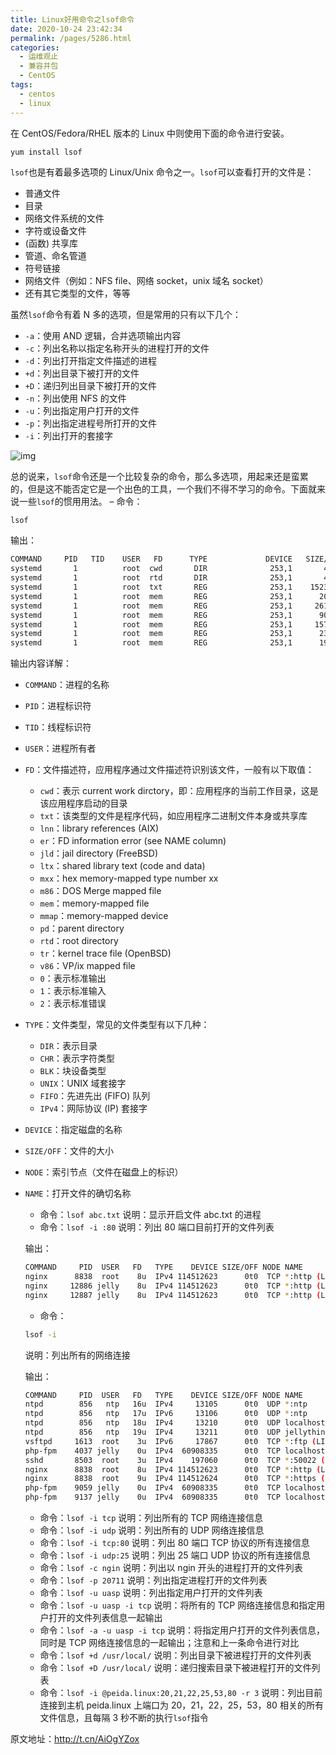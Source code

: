 ```yaml
---
title: Linux好用命令之lsof命令
date: 2020-10-24 23:42:34
permalink: /pages/5286.html
categories:
  - 运维观止
  - 兼容并包
  - CentOS
tags:
  - centos
  - linux
---
```


在 CentOS/Fedora/RHEL 版本的 Linux 中则使用下面的命令进行安装。

```sh
yum install lsof
```

`lsof`也是有着最多选项的 Linux/Unix 命令之一。`lsof`可以查看打开的文件是：

- 普通文件
- 目录
- 网络文件系统的文件
- 字符或设备文件
- (函数) 共享库
- 管道、命名管道
- 符号链接
- 网络文件（例如：NFS file、网络 socket，unix 域名 socket）
- 还有其它类型的文件，等等

虽然`lsof`命令有着 N 多的选项，但是常用的只有以下几个：

- `-a`：使用 AND 逻辑，合并选项输出内容
- `-c`：列出名称以指定名称开头的进程打开的文件
- `-d`：列出打开指定文件描述的进程
- `+d`：列出目录下被打开的文件
- `+D`：递归列出目录下被打开的文件
- `-n`：列出使用 NFS 的文件
- `-u`：列出指定用户打开的文件
- `-p`：列出指定进程号所打开的文件
- `-i`：列出打开的套接字

![img](http://tvax1.sinaimg.cn/large/71cfeb93ly1gjp26r6docj21hc0u00w4.jpg)

总的说来，`lsof`命令还是一个比较复杂的命令，那么多选项，用起来还是蛮累的，但是这不能否定它是一个出色的工具，一个我们不得不学习的命令。下面就来说一些`lsof`的惯用用法。
– 命令：

`lsof`

输出：

```sh
COMMAND     PID   TID    USER   FD      TYPE             DEVICE   SIZE/OFF       NODE NAME
systemd       1          root  cwd       DIR              253,1       4096          2 /
systemd       1          root  rtd       DIR              253,1       4096          2 /
systemd       1          root  txt       REG              253,1    1523568    1053845 /usr/lib/systemd/systemd
systemd       1          root  mem       REG              253,1      20040    1050452 /usr/lib64/libuuid.so.1.3.0
systemd       1          root  mem       REG              253,1     261336    1051899 /usr/lib64/libblkid.so.1.1.0
systemd       1          root  mem       REG              253,1      90664    1050435 /usr/lib64/libz.so.1.2.7
systemd       1          root  mem       REG              253,1     157424    1050447 /usr/lib64/liblzma.so.5.2.2
systemd       1          root  mem       REG              253,1      23968    1050682 /usr/lib64/libcap-ng.so.0.0.0
systemd       1          root  mem       REG              253,1      19888    1050666 /usr/lib64/libattr.so.1.1.0
```

输出内容详解：

- `COMMAND`：进程的名称

- `PID`：进程标识符

- `TID`：线程标识符

- `USER`：进程所有者

- `FD`：文件描述符，应用程序通过文件描述符识别该文件，一般有以下取值：

  - `cwd`：表示 current work dirctory，即：应用程序的当前工作目录，这是该应用程序启动的目录
  - `txt`：该类型的文件是程序代码，如应用程序二进制文件本身或共享库
  - `lnn`：library references (AIX)
  - `er`：FD information error (see NAME column)
  - `jld`：jail directory (FreeBSD)
  - `ltx`：shared library text (code and data)
  - `mxx`：hex memory-mapped type number xx
  - `m86`：DOS Merge mapped file
  - `mem`：memory-mapped file
  - `mmap`：memory-mapped device
  - `pd`：parent directory
  - `rtd`：root directory
  - `tr`：kernel trace file (OpenBSD)
  - `v86`：VP/ix mapped file
  - `0`：表示标准输出
  - `1`：表示标准输入
  - `2`：表示标准错误
  
- `TYPE`：文件类型，常见的文件类型有以下几种：

  - `DIR`：表示目录
  - `CHR`：表示字符类型
  - `BLK`：块设备类型
  - `UNIX`：UNIX 域套接字
  - `FIFO`：先进先出 (FIFO) 队列
  - `IPv4`：网际协议 (IP) 套接字
  
- `DEVICE`：指定磁盘的名称

- `SIZE/OFF`：文件的大小

- `NODE`：索引节点（文件在磁盘上的标识）

- `NAME`：打开文件的确切名称

  - 命令：`lsof abc.txt`
    说明：显示开启文件 abc.txt 的进程
  - 命令：`lsof -i :80`
    说明：列出 80 端口目前打开的文件列表
  
  输出：

  ```sh
  COMMAND     PID  USER   FD   TYPE    DEVICE SIZE/OFF NODE NAME
  nginx      8838  root    8u  IPv4 114512623      0t0  TCP *:http (LISTEN)
  nginx     12886 jelly    8u  IPv4 114512623      0t0  TCP *:http (LISTEN)
  nginx     12887 jelly    8u  IPv4 114512623      0t0  TCP *:http (LISTEN)
  ```
  
  - 命令：

  ```sh
  lsof -i
  ```
  
  说明：列出所有的网络连接

  输出：
  
  ```sh
  COMMAND     PID  USER   FD   TYPE    DEVICE SIZE/OFF NODE NAME
  ntpd        856   ntp   16u  IPv4     13105      0t0  UDP *:ntp 
  ntpd        856   ntp   17u  IPv6     13106      0t0  UDP *:ntp 
  ntpd        856   ntp   18u  IPv4     13210      0t0  UDP localhost:ntp 
  ntpd        856   ntp   19u  IPv4     13211      0t0  UDP jellythink:ntp 
  vsftpd     1613  root    3u  IPv6     17867      0t0  TCP *:ftp (LISTEN)
  php-fpm    4037 jelly    0u  IPv4  60908335      0t0  TCP localhost:cslistener (LISTEN)
  sshd       8503  root    3u  IPv4    197060      0t0  TCP *:50022 (LISTEN)
  nginx      8838  root    8u  IPv4 114512623      0t0  TCP *:http (LISTEN)
  nginx      8838  root    9u  IPv4 114512624      0t0  TCP *:https (LISTEN)
  php-fpm    9059 jelly    0u  IPv4  60908335      0t0  TCP localhost:cslistener (LISTEN)
  php-fpm    9137 jelly    0u  IPv4  60908335      0t0  TCP localhost:cslistener (LISTEN)
  ```
  
  - 命令：`lsof -i tcp`
    说明：列出所有的 TCP 网络连接信息
  - 命令：`lsof -i udp`
    说明：列出所有的 UDP 网络连接信息
  - 命令：`lsof -i tcp:80`
    说明：列出 80 端口 TCP 协议的所有连接信息
  - 命令：`lsof -i udp:25`
    说明：列出 25 端口 UDP 协议的所有连接信息
  - 命令：`lsof -c ngin`
    说明：列出以 ngin 开头的进程打开的文件列表
  - 命令：`lsof -p 20711`
    说明：列出指定进程打开的文件列表
  - 命令：`lsof -u uasp`
    说明：列出指定用户打开的文件列表
  - 命令：`lsof -u uasp -i tcp`
    说明：将所有的 TCP 网络连接信息和指定用户打开的文件列表信息一起输出
  - 命令：`lsof -a -u uasp -i tcp`
    说明：将指定用户打开的文件列表信息，同时是 TCP 网络连接信息的一起输出；注意和上一条命令进行对比
  - 命令：`lsof +d /usr/local/`
    说明：列出目录下被进程打开的文件列表
  - 命令：`lsof +D /usr/local/`
    说明：递归搜索目录下被进程打开的文件列表
  - 命令：`lsof -i @peida.linux:20,21,22,25,53,80 -r 3`
    说明：列出目前连接到主机 peida.linux 上端口为 20，21，22，25，53，80 相关的所有文件信息，且每隔 3 秒不断的执行`lsof`指令

原文地址：http://t.cn/AiOgYZox
